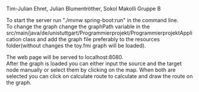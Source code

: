 Tim-Julian Ehret, Julian Blumentröther, Sokol Makolli
Gruppe B

To start the server run "./mvnw spring-boot:run" in the command line.<br>
To change the graph change the graphPath variable in the 
src/main/java/de/unistuttgart/Programmierprojekt/ProgrammierprojektApplication class
and add the graph file preferably to the resources folder(without changes the toy.fmi graph
will be loaded).

The web page will be served to localhost:8080.<br>
After the graph is loaded you can either input the source and the target node 
manually or select them by clicking on the map. When both are selected you can click on
calculate route to calculate and draw the route on the graph.